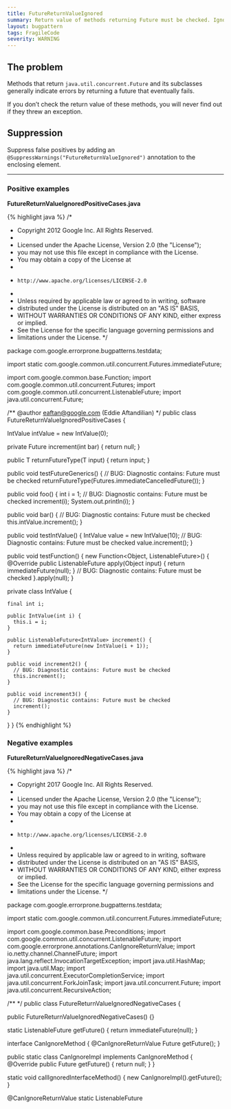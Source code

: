```yaml
---
title: FutureReturnValueIgnored
summary: Return value of methods returning Future must be checked. Ignoring returned Futures suppresses exceptions thrown from the code that completes the Future.
layout: bugpattern
tags: FragileCode
severity: WARNING
---
```


<!--
*** AUTO-GENERATED, DO NOT MODIFY ***
To make changes, edit the @BugPattern annotation or the explanation in docs/bugpattern.
-->

## The problem
Methods that return `java.util.concurrent.Future` and its subclasses generally indicate errors by returning a future that eventually fails.

If you don’t check the return value of these methods, you will never find out if they threw an exception.

## Suppression
Suppress false positives by adding an `@SuppressWarnings("FutureReturnValueIgnored")` annotation to the enclosing element.

----------

### Positive examples
__FutureReturnValueIgnoredPositiveCases.java__

{% highlight java %}
/*
 * Copyright 2012 Google Inc. All Rights Reserved.
 *
 * Licensed under the Apache License, Version 2.0 (the "License");
 * you may not use this file except in compliance with the License.
 * You may obtain a copy of the License at
 *
 *     http://www.apache.org/licenses/LICENSE-2.0
 *
 * Unless required by applicable law or agreed to in writing, software
 * distributed under the License is distributed on an "AS IS" BASIS,
 * WITHOUT WARRANTIES OR CONDITIONS OF ANY KIND, either express or implied.
 * See the License for the specific language governing permissions and
 * limitations under the License.
 */

package com.google.errorprone.bugpatterns.testdata;

import static com.google.common.util.concurrent.Futures.immediateFuture;

import com.google.common.base.Function;
import com.google.common.util.concurrent.Futures;
import com.google.common.util.concurrent.ListenableFuture;
import java.util.concurrent.Future;

/** @author eaftan@google.com (Eddie Aftandilian) */
public class FutureReturnValueIgnoredPositiveCases {

  IntValue intValue = new IntValue(0);

  private Future<Integer> increment(int bar) {
    return null;
  }

  public <T extends Future> T returnFutureType(T input) {
    return input;
  }

  public void testFutureGenerics() {
    // BUG: Diagnostic contains: Future must be checked
    returnFutureType(Futures.immediateCancelledFuture());
  }

  public void foo() {
    int i = 1;
    // BUG: Diagnostic contains: Future must be checked
    increment(i);
    System.out.println(i);
  }

  public void bar() {
    // BUG: Diagnostic contains: Future must be checked
    this.intValue.increment();
  }

  public void testIntValue() {
    IntValue value = new IntValue(10);
    // BUG: Diagnostic contains: Future must be checked
    value.increment();
  }

  public void testFunction() {
    new Function<Object, ListenableFuture<?>>() {
      @Override
      public ListenableFuture<?> apply(Object input) {
        return immediateFuture(null);
      }
      // BUG: Diagnostic contains: Future must be checked
    }.apply(null);
  }

  private class IntValue {

    final int i;

    public IntValue(int i) {
      this.i = i;
    }

    public ListenableFuture<IntValue> increment() {
      return immediateFuture(new IntValue(i + 1));
    }

    public void increment2() {
      // BUG: Diagnostic contains: Future must be checked
      this.increment();
    }

    public void increment3() {
      // BUG: Diagnostic contains: Future must be checked
      increment();
    }
  }
}
{% endhighlight %}

### Negative examples
__FutureReturnValueIgnoredNegativeCases.java__

{% highlight java %}
/*
 * Copyright 2017 Google Inc. All Rights Reserved.
 *
 * Licensed under the Apache License, Version 2.0 (the "License");
 * you may not use this file except in compliance with the License.
 * You may obtain a copy of the License at
 *
 *     http://www.apache.org/licenses/LICENSE-2.0
 *
 * Unless required by applicable law or agreed to in writing, software
 * distributed under the License is distributed on an "AS IS" BASIS,
 * WITHOUT WARRANTIES OR CONDITIONS OF ANY KIND, either express or implied.
 * See the License for the specific language governing permissions and
 * limitations under the License.
 */

package com.google.errorprone.bugpatterns.testdata;

import static com.google.common.util.concurrent.Futures.immediateFuture;

import com.google.common.base.Preconditions;
import com.google.common.util.concurrent.ListenableFuture;
import com.google.errorprone.annotations.CanIgnoreReturnValue;
import io.netty.channel.ChannelFuture;
import java.lang.reflect.InvocationTargetException;
import java.util.HashMap;
import java.util.Map;
import java.util.concurrent.ExecutorCompletionService;
import java.util.concurrent.ForkJoinTask;
import java.util.concurrent.Future;
import java.util.concurrent.RecursiveAction;

/** */
public class FutureReturnValueIgnoredNegativeCases {

  public FutureReturnValueIgnoredNegativeCases() {}

  static ListenableFuture<Object> getFuture() {
    return immediateFuture(null);
  }

  interface CanIgnoreMethod {
    @CanIgnoreReturnValue
    Future<Object> getFuture();
  }

  public static class CanIgnoreImpl implements CanIgnoreMethod {
    @Override
    public Future<Object> getFuture() {
      return null;
    }
  }

  static void callIgnoredInterfaceMethod() {
    new CanIgnoreImpl().getFuture();
  }

  @CanIgnoreReturnValue
  static ListenableFuture<Object> getFutureIgnore() {
    return immediateFuture(null);
  }

  static void putInMap() {
    Map<Object, Future<?>> map = new HashMap<>();
    map.put(new Object(), immediateFuture(null));
    Map map2 = new HashMap();
    map2.put(new Object(), immediateFuture(null));
  }

  static void preconditions()
      throws NoSuchMethodException, InvocationTargetException, IllegalAccessException {
    Preconditions.checkNotNull(getFuture());
    Preconditions.checkNotNull(new Object());
    FutureReturnValueIgnoredNegativeCases.class.getDeclaredMethod("preconditions").invoke(null);
  }

  static void checkIgnore() {
    getFutureIgnore();
  }

  void ignoreForkJoinTaskFork(ForkJoinTask<?> t) {
    t.fork();
  }

  void ignoreForkJoinTaskFork_subclass(RecursiveAction t) {
    t.fork();
  }

  void ignoreExecutorCompletionServiceSubmit(ExecutorCompletionService s) {
    s.submit(() -> null);
  }

  void ignoreChannelFutureAddListener(ChannelFuture cf) {
    cf.addListener((ChannelFuture f) -> {});
  }

  void ignoreChannelFutureAddListeners(ChannelFuture cf) {
    cf.addListeners((ChannelFuture f) -> {}, (ChannelFuture f) -> {});
  }
}
{% endhighlight %}

